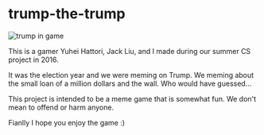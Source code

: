# trump-the-trump

![trump in game](ttps://github.com/seanyang0813/trump-the-trump/blob/master/Pictures/TWin.png)

This is a gamer Yuhei Hattori, Jack Liu, and I made during our summer CS project in 2016.  

It was the election year and we were meming on Trump. We meming about the small loan of a million dollars and the wall. Who would have guessed... 

This project is intended to be a meme game that is somewhat fun. We don't mean to offend or harm anyone.

Fianlly I hope you enjoy the game :)
